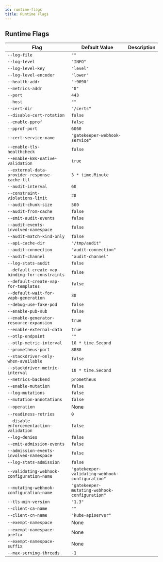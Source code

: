 ```yaml
---
id: runtime-flags
title: Runtime Flags
---
```


## Runtime Flags

| Flag                                           | Default Value                                   | Description |
|------------------------------------------------|-------------------------------------------------|-------------|
| `--log-file`                                   | `""`                                            |             |
| `--log-level`                                  | `"INFO"`                                        |             |
| `--log-level-key`                              | `"level"`                                       |             |
| `--log-level-encoder`                          | `"lower"`                                       |             |
| `--health-addr`                                | `":9090"`                                       |             |
| `--metrics-addr`                               | `"0"`                                           |             |
| `--port`                                       | `443`                                           |             |
| `--host`                                       | `""`                                            |             |
| `--cert-dir`                                   | `"/certs"`                                      |             |
| `--disable-cert-rotation`                      | `false`                                         |             |
| `--enable-pprof`                               | `false`                                         |             |
| `--pprof-port`                                 | `6060`                                          |             |
| `--cert-service-name`                          | `"gatekeeper-webhook-service"`                  |             |
| `--enable-tls-healthcheck`                     | `false`                                         |             |
| `--enable-k8s-native-validation`               | `true`                                          |             |
| `--external-data-provider-response-cache-ttl`  | `3 * time.Minute`                               |             |
| `--audit-interval`                             | `60`                                            |             |
| `--constraint-violations-limit`                | `20`                                            |             |
| `--audit-chunk-size`                           | `500`                                           |             |
| `--audit-from-cache`                           | `false`                                         |             |
| `--emit-audit-events`                          | `false`                                         |             |
| `--audit-events-involved-namespace`            | `false`                                         |             |
| `--audit-match-kind-only`                      | `false`                                         |             |
| `--api-cache-dir`                              | `"/tmp/audit"`                                  |             |
| `--audit-connection`                           | `"audit-connection"`                            |             |
| `--audit-channel`                              | `"audit-channel"`                               |             |
| `--log-stats-audit`                            | `false`                                         |             |
| `--default-create-vap-binding-for-constraints` | `false`                                         |             |
| `--default-create-vap-for-templates`           | `false`                                         |             |
| `--default-wait-for-vapb-generation`           | `30`                                            |             |
| `--debug-use-fake-pod`                         | `false`                                         |             |
| `--enable-pub-sub`                             | `false`                                         |             |
| `--enable-generator-resource-expansion`        | `true`                                          |             |
| `--enable-external-data`                       | `true`                                          |             |
| `--otlp-endpoint`                              | `""`                                            |             |
| `--otlp-metric-interval`                       | `10 * time.Second`                              |             |
| `--prometheus-port`                            | `8888`                                          |             |
| `--stackdriver-only-when-available`            | `false`                                         |             |
| `--stackdriver-metric-interval`                | `10 * time.Second`                              |             |
| `--metrics-backend`                            | `prometheus`                                    |             |
| `--enable-mutation`                            | `false`                                         |             |
| `--log-mutations`                              | `false`                                         |             |
| `--mutation-annotations`                       | `false`                                         |             |
| `--operation`                                  | None                                            |             |
| `--readiness-retries`                          | `0`                                             |             |
| `--disable-enforcementaction-validation`       | `false`                                         |             |
| `--log-denies`                                 | `false`                                         |             |
| `--emit-admission-events`                      | `false`                                         |             |
| `--admission-events-involved-namespace`        | `false`                                         |             |
| `--log-stats-admission`                        | `false`                                         |             |
| `--validating-webhook-configuration-name`      | `"gatekeeper-validating-webhook-configuration"` |             |
| `--mutating-webhook-configuration-name`        | `"gatekeeper-mutating-webhook-configuration"`   |             |
| `--tls-min-version`                            | `"1.3"`                                         |             |
| `--client-ca-name`                             | `""`                                            |             |
| `--client-cn-name`                             | `"kube-apiserver"`                              |             |
| `--exempt-namespace`                           | None                                            |             |
| `--exempt-namespace-prefix`                    | None                                            |             |
| `--exempt-namespace-suffix`                    | None                                            |             |
| `--max-serving-threads`                        | `-1`                                            |             |
